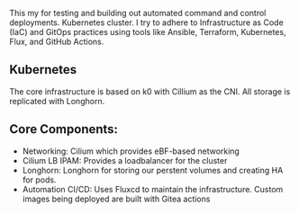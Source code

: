 This my for testing and building out automated command and control deployments. Kubernetes cluster. I try to adhere to Infrastructure as Code (IaC) and GitOps practices using tools like Ansible, Terraform, Kubernetes, Flux, and GitHub Actions.


## Kubernetes

The core infrastructure is based on k0 with Cillium as the CNI.  All storage is replicated with Longhorn.


## Core Components:

- Networking: Cilium which provides eBF-based networking
- Cilium LB IPAM:  Provides a loadbalancer for the cluster
- Longhorn: Longhorn for storing our perstent volumes and creating HA for pods.
- Automation CI/CD:  Uses Fluxcd to maintain the infrastructure.  Custom images being deployed are built with Gitea actions




